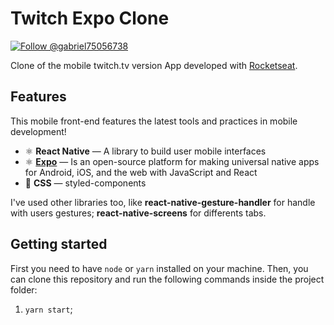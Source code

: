 <h1>
  Twitch Expo Clone
</h1>

<p align="left">
  <a href="https://twitter.com/intent/user?screen_name=Gabriel75056738" target="_blank">
    <img
      src="https://img.shields.io/twitter/follow/Gabriel75056738?label=Follow%20Gabriel%20Alcantara&style=social"
      alt="Follow @gabriel75056738"
    />
  </a>
</p>

Clone of the mobile twitch.tv version App developed with [Rocketseat](https://www.youtube.com/watch?v=bJVp_vlvMwQ).

## Features

This mobile front-end features the latest tools and practices in mobile development!

- ⚛ **React Native** — A library to build user mobile interfaces
- ⚛ **[Expo](https://expo.io)** — Is an open-source platform for making universal native apps for Android, iOS, and the web with JavaScript and React
- 💅 **CSS** — styled-components

I've used other libraries too, like **react-native-gesture-handler** for handle with users gestures; **react-native-screens** for differents tabs.

## Getting started

First you need to have `node` or `yarn` installed on your machine. Then, you can clone this repository and run the following commands inside the project folder:

1. `yarn start`;
